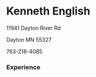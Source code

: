 <head>
<h1>Kenneth English</h1>
</head>
<p>11941 Dayton River Rd</p>
<p>Dayton MN 55327</p>
<p>763-218-4085</p>

<head>
<h3>Experience</h3>
</head>


